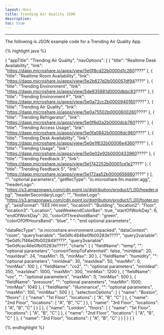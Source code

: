 ```yaml
---
layout: docs
title: Trending Air Quality JSON
description: 
toc: true
---
```


---------------------------------------

The following is JSON example code for a Trending Air Quality App.

{% highlight java %}

{
  "appTitle": "Trending Air Quality",
  "navOptions": [
    {
      "title": "Realtime Desk Availability",
      "link": "https://dapp.microshare.io/apps/view/5e0f8cd22b0000d1c260????"
    },
    {
      "title": "Realtime Room Availability",
      "link": "https://dapp.microshare.io/apps/view/5e2b627d2b000057df94????"
    },
    {
      "title": "Trending Environment",
      "link": "https://dapp.microshare.io/apps/view/5de835881d0000dbbc83????"
    },
    {
      "title": "Trending Environment F",
      "link": "https://dapp.microshare.io/apps/view/5e0a72cc2b0000940160????"
    },
    {
      "title": "Trending Air Quality",
      "link": "https://dapp.microshare.io/apps/view/5e0a75502b0000600260????"
    },
    {
      "title": "Trending Refrigerator",
      "link": "https://dapp.microshare.io/apps/view/5e0f6d2a2b0000dcb760????"
    },
    {
      "title": "Trending Access Usage",
      "link": "https://dapp.microshare.io/apps/view/5e0fa0842b00008dc960????"
    },
    {
      "title": "Trending Desk Availability",
      "link": "https://dapp.microshare.io/apps/view/5e0e1f632b00006e4360????"
    },
    {
      "title": "Trending Usage",
      "link": "https://dapp.microshare.io/apps/view/5e0e02e92b0000433960????"
    },
    {
      "title": "Trending Feedback 3",
      "link": "https://dapp.microshare.io/apps/view/5e1742252b00001ce1e2????"
    },
    {
      "title": "Trending Feedback 5",
      "link": "https://dapp.microshare.io/apps/view/5e172aa52b0000656860????"
    }
  ],
	"": "optional parameters",
	"getRecType": "io.microshare.fm.master.agg",
	"headerLogo": "https://s3.amazonaws.com/cdn.point.io/distribution/product/1_00/header.png",
	"headerSecondaryLogo": "",
	"footerLogo": "https://s3.amazonaws.com/cdn.point.io/distribution/product/1_00/footer.png",
	"axisFormat": "EEE HH:mm",
	"location1": "Building",
	"location2": "Floor",
	"location3": "Location",
	"useWeekendColorBan": true,
	"startOfWorkDay": 6,
	"endOfWorkDay": 20,
	"colorOfThresholdBand": "green",
	"colorOfOffHoursBand": "blue",
	" ": "end optional parameters",

  "dataRecType": "io.microshare.environment.unpacked",
  "dataContext": "room",
  "query1variable": "5e0dfc4846e0fb00283e????",
  "query2variable": "5e0dfc7f46e0fb002849????",
  "query3variable": "5e0dfcac46e0fb00283e????",
  "charts": [
    {
      "fieldName": "temp",
			"": "optional parameters",
      "convertTempToFahrenheit": false,
      "minIdeal": 20,
      "maxIdeal": 24,
      "maxMin": 15,
      "minMax": 30
    },
    {
      "fieldName": "humidity",
			"": "optional parameters",
      "minIdeal": 30,
      "maxIdeal": 50,
      "maxMin": 0,
      "minMax": 100
    },
    {
      "fieldName": "co2",
			"": "optional parameters",
      "minIdeal": 350,
      "maxIdeal": 1000,
      "maxMin": 300,
      "minMax": 1200
    },
    {
      "fieldName": "voc",
			"": "optional parameters",
      "maxMin": 0,
      "minMax": 500
    },
    {
      "fieldName": "pressure",
			"": "optional parameters",
      "maxMin": 1000,
      "minMax": 1040
    },
    {
      "fieldName": "illuminance",
			"": "optional parameters",
      "maxMin": 100,
      "minMax": 500
    }
  ],
  "selectionOptions": [
    {
      "name": "Boston",
      "floors": [
        {
          "name": "1st Floor",
          "locations": [
            "A",
            "B",
            "C"
          ]
        },
        {
          "name": "2nd Floor",
          "locations": [
            "A",
            "B",
            "C"
          ]
        },
        {
          "name": "3rd Floor",
          "locations": [
            "A",
            "B",
            "C"
          ]
        }
      ]
    },
    {
      "name": "London",
      "floors": [
        {
          "name": "1st Floor",
          "locations": [
            "A",
            "B",
            "C"
          ]
        },
        {
          "name": "2nd Floor",
          "locations": [
            "A",
            "B",
            "C"
          ]
        },
        {
          "name": "3rd Floor",
          "locations": [
            "A",
            "B",
            "C"
          ]
        }
      ]
    }
  ]
}

{% endhighlight %}
